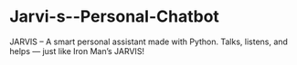 # Jarvi-s--Personal-Chatbot
JARVIS – A smart personal assistant made with Python. Talks, listens, and helps — just like Iron Man’s JARVIS!
